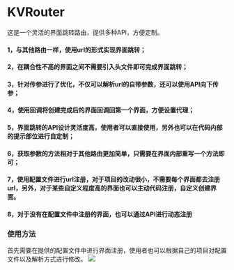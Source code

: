 # KVRouter
这是一个灵活的界面跳转路由，提供多种API，方便定制。

#### 1，与其他路由一样，使用url的形式实现界面跳转；
#### 2，在耦合性不高的界面之间不需要引入头文件即可完成界面跳转；
#### 3，针对传参进行了优化，不仅可以解析url的自带参数，还可以使用API向下传参；
#### 4，使用回调将创建完成后的界面回调回第一个界面，方便设置代理；
#### 5，界面跳转的API设计灵活度高，使用者可以直接使用，另外也可以在代码内部的提示部位进行自定制；
#### 6，获取参数的方法相对于其他路由更加简单，只需要在界面内部重写一个方法即可；
#### 7，使用配置文件进行url注册，对于项目的改动很小，不需要每个界面都去注册url，另外，对于某些自定义程度高的界面也可以主动代码注册，自定义创建界面。
#### 8，对于没有在配置文件中注册的界面，也可以通过API进行动态注册

### 使用方法
首先需要在提供的配置文件中进行界面注册，使用者也可以根据自己的项目对配置文件以及解析方式进行修改。
![](http://img5.imgtn.bdimg.com/it/u=3579464932,728134511&fm=21&gp=0.jpg)

